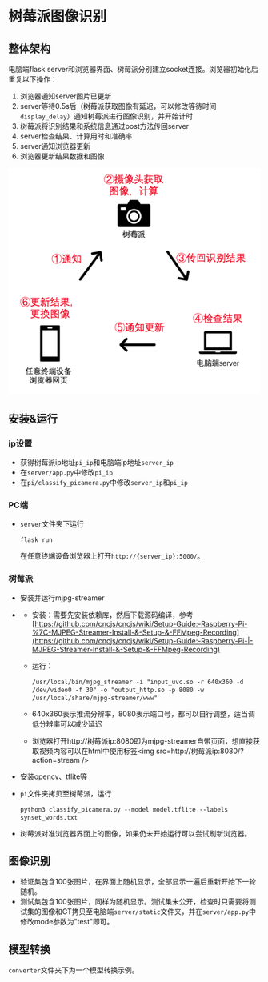 # 树莓派图像识别

## 整体架构

电脑端flask server和浏览器界面、树莓派分别建立socket连接。浏览器初始化后重复以下操作：

1. 浏览器通知server图片已更新
2. server等待0.5s后（树莓派获取图像有延迟，可以修改等待时间`display_delay`）通知树莓派进行图像识别，并开始计时
3. 树莓派将识别结果和系统信息通过post方法传回server
4. server检查结果、计算用时和准确率
5. server通知浏览器更新
6. 浏览器更新结果数据和图像

![workflow](./md-img/workflow.png)

## 安装&运行

### ip设置

+ 获得树莓派ip地址`pi_ip`和电脑端ip地址`server_ip`
+ 在`server/app.py`中修改`pi_ip`
+ 在`pi/classify_picamera.py`中修改`server_ip`和`pi_ip`

### PC端

+ `server`文件夹下运行

  ```
  flask run
  ```

  在任意终端设备浏览器上打开`http://{server_ip}:5000/`。

### 树莓派

+ 安装并运行mjpg-streamer

+ - 安装：需要先安装依赖库，然后下载源码编译，参考[https://github.com/cncjs/cncjs/wiki/Setup-Guide:-Raspberry-Pi-%7C-MJPEG-Streamer-Install-&-Setup-&-FFMpeg-Recording](https://github.com/cncjs/cncjs/wiki/Setup-Guide:-Raspberry-Pi-|-MJPEG-Streamer-Install-&-Setup-&-FFMpeg-Recording)

  - 运行：

    ```
    /usr/local/bin/mjpg_streamer -i "input_uvc.so -r 640x360 -d /dev/video0 -f 30" -o "output_http.so -p 8080 -w /usr/local/share/mjpg-streamer/www"
    ```

  - 640x360表示推流分辨率，8080表示端口号，都可以自行调整，适当调低分辨率可以减少延迟

  - 浏览器打开http://树莓派ip:8080即为mjpg-streamer自带页面，想直接获取视频内容可以在html中使用标签<img src=http://树莓派ip:8080/?action=stream />

+ 安装opencv、tflite等

+ `pi`文件夹拷贝至树莓派，运行

  ```
  python3 classify_picamera.py --model model.tflite --labels synset_words.txt
  ```

+ 树莓派对准浏览器界面上的图像，如果仍未开始运行可以尝试刷新浏览器。

## 图像识别

+ 验证集包含100张图片，在界面上随机显示，全部显示一遍后重新开始下一轮随机。
+ 测试集包含100张图片，同样为随机显示。测试集未公开，检查时只需要将测试集的图像和GT拷贝至电脑端`server/static`文件夹，并在`server/app.py`中修改mode参数为"test"即可。

## 模型转换

`converter`文件夹下为一个模型转换示例。



